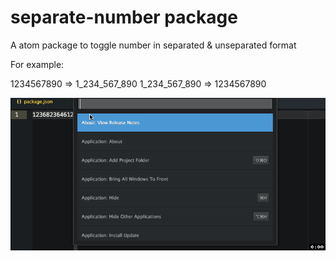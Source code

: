 # separate-number package

A atom package to toggle number in separated & unseparated format

For example:

1234567890 => 1_234_567_890
1_234_567_890 => 1234567890

![Usage of separate-number](./toggle.gif)
